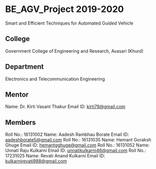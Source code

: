 # BE_AGV_Project 2019-2020
Smart and Efficient Techniques for Automated Guided Vehicle

## College
Government College of Engineering and Research, Avasari (Khurd)

## Department
Electronics and Telecommunication Engineering

## Mentor

Name: Dr. Kirti Vasant Thakur
Email ID: kirti79@gmail.com

## Members

Roll No.: 16131002 Name: Aadesh Rambhau Borate Email ID: aadeshborate5@gmail.com
Roll No.: 16131035 Name: Hemant Goraksh Ghuge Email ID: hemantgghuge@gmail.com
Roll No.: 16131052 Name: Unnati Raju Kulkarni Email ID: unnatikulkarni46@gmail.com
Roll No.: 17231025 Name: Revati Anand Kulkarni Email ID: kulkarnirevati988@gmail.com
